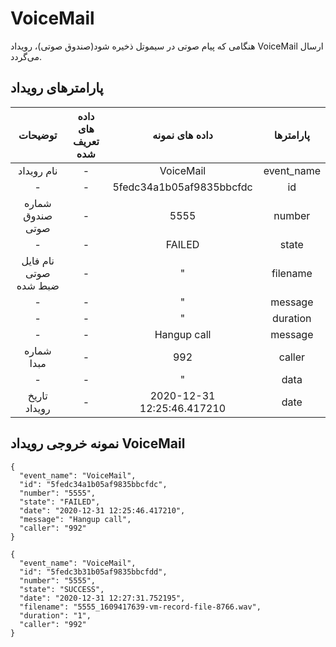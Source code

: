 ---
---
# VoiceMail

هنگامی که پیام صوتی در سیموتل ذخیره شود(صندوق صوتی)، رویداد  VoiceMail ارسال می‌گردد.


## پارامترهای رویداد
|        توضیحات        | داده های تعریف شده |       داده های نمونه       |  پارامترها |
|:---------------------:|:------------------:|:--------------------------:|:----------:|
|       نام رویداد      |          -         |          VoiceMail         | event_name |
|           -           |          -         |  5fedc34a1b05af9835bbcfdc  |     id     |
|    شماره صندوق صوتی   |          -         |            5555            |   number   |
|            -          |          -         |           FAILED           |    state   |
| نام فایل صوتی ضبط شده |          -         |              "             |  filename  |
|            -          |          -         |              "             |   message  |
|            -          |          -         |              "             |  duration  |
|            -          |          -         |         Hangup call        |   message  |
|       شماره مبدا      |          -         |             992            |   caller   |
|            -          |          -         |              "             |    data    |
|      تاریخ رویداد     |          -         | 2020-12-31 12:25:46.417210 |    date    |


## نمونه خروجی رویداد VoiceMail


```shell
{
  "event_name": "VoiceMail",
  "id": "5fedc34a1b05af9835bbcfdc",
  "number": "5555",
  "state": "FAILED",
  "date": "2020-12-31 12:25:46.417210",
  "message": "Hangup call",
  "caller": "992"
}
```

```shell
{
  "event_name": "VoiceMail",
  "id": "5fedc3b31b05af9835bbcfdd",
  "number": "5555",
  "state": "SUCCESS",
  "date": "2020-12-31 12:27:31.752195",
  "filename": "5555_1609417639-vm-record-file-8766.wav",
  "duration": "1",
  "caller": "992"
}
```